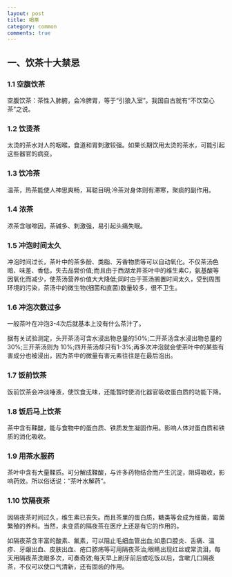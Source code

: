 ```yaml
---
layout: post
title: 喝茶
category: common
comments: true
---
```

## 一、饮茶十大禁忌

### 1.1 空腹饮茶
空腹饮茶：茶性入肺腑，会冷脾胃，等于“引狼入室”。我国自古就有“不饮空心茶”之说。

### 1.2 饮烫茶
太烫的茶水对人的咽喉，食道和胃刺激较强。如果长期饮用太烫的茶水，可能引起这些器官的病变。

### 1.3 饮冷茶
温茶，热茶能使人神思爽畅，耳聪目明;冷茶对身体则有滞寒，聚痰的副作用。

### 1.4 浓茶
浓茶含咖啡因，茶碱多、刺激强，易引起头痛失眠。

### 1.5 冲泡时间太久
冲泡时间过长，茶叶中的茶多酚、类脂、芳香物质等可以自动氧化。不仅茶汤色暗、味差、香低，失去品尝价值;而且由于西湖龙井茶叶中的维生素C，氨基酸等因氧化而减少，使茶汤营养价值大大降低;同时由于茶汤搁置时间太久，受到周围环境的污染，茶汤中的微生物(细菌和直菌)数量较多，很不卫生。

### 1.6 冲泡次数过多
一般茶叶在冲泡3-4次后就基本上没有什么茶汁了。

据有关试验测定，头开茶汤可含水浸出物总量的50%;二开茶汤含水浸出物总量的30%;三开茶汤则为 10%;四开茶汤却只有1-3%;再多次冲泡就会使茶叶中的某些有害成分也被浸出，因为茶中的微量有害元素往往是在最后泡出。

### 1.7 饭前饮茶
饭前饮茶会冲淡唾液，使饮食无味，还能暂时使消化器官吸收蛋白质的功能下降。

### 1.8 饭后马上饮茶
茶中含有鞣酸，能与食物中的蛋白质、铁质发生凝固作用。影响人体对蛋白质和铁质的消化吸收。

### 1.9 用茶水服药
茶叶中含有大量鞣质。可分解成鞣酸，与许多药物结合而产生沉淀，阻碍吸收，影响药效。所以俗话说：“茶叶水解药”。

### 1.10 饮隔夜茶
因隔夜茶时间过久，维生素已丧失。而且茶里的蛋白质，糖类等会成为细菌，霉菌繁殖的养料。当然，未变质的隔夜茶在医疗上还是有它的作用的。

如隔夜茶含丰富的酸素、氟素，可以阻止毛细血管出血;如患口腔炎、舌痛、温疹、牙龈出血、皮肤出血、疮口脓疡等可用隔夜茶治;眼睛出现红丝或常流泪，每天用隔夜茶洗眼多次，可奏奇效;每天早上刷牙前后或吃饭以后，含嗽几口隔夜茶，不仅可以使口气清新，还有固齿的作用。